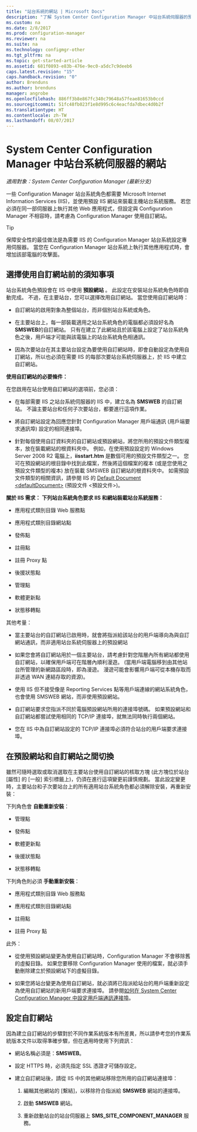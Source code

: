 ```yaml
---
title: "站台系統的網站 | Microsoft Docs"
description: "了解 System Center Configuration Manager 中站台系統伺服器的預設和自訂網站。"
ms.custom: na
ms.date: 2/8/2017
ms.prod: configuration-manager
ms.reviewer: na
ms.suite: na
ms.technology: configmgr-other
ms.tgt_pltfrm: na
ms.topic: get-started-article
ms.assetid: 681f0893-e83b-476e-9ec0-a5dc7c9deeb6
caps.latest.revision: "15"
caps.handback.revision: "0"
author: Brenduns
ms.author: brenduns
manager: angrobe
ms.openlocfilehash: 886ff3b8e867fc340c79648a57feae81653b0ccd
ms.sourcegitcommit: 51fc48fb023f1e8d995c6c4eacfda7dbec4d0b2f
ms.translationtype: HT
ms.contentlocale: zh-TW
ms.lasthandoff: 08/07/2017
---
```

# <a name="websites-for-site-system-servers-in-system-center-configuration-manager"></a>System Center Configuration Manager 中站台系統伺服器的網站

*適用對象：System Center Configuration Manager (最新分支)*

一些 Configuration Manager 站台系統角色都需要 Microsoft Internet Information Services (IIS)，並使用預設 IIS 網站來裝載主機站台系統服務。 若您必須在同一部伺服器上執行其他 Web 應用程式，但設定與 Configuration Manager 不相容時，請考慮為 Configuration Manager 使用自訂網站。  

> [!TIP]  
>  保障安全性的最佳做法是為需要 IIS 的 Configuration Manager 站台系統設定專用伺服器。 當您在 Configuration Manager 站台系統上執行其他應用程式時，會增加該部電腦的攻擊面。  




##  <a name="BKMK_What2Know"></a> 選擇使用自訂網站前的須知事項  
 站台系統角色預設會在 IIS 中使用 **預設網站** 。 此設定在安裝站台系統角色時即自動完成。 不過，在主要站台，您可以選擇改用自訂網站。 當您使用自訂網站時：  

-   自訂網站的啟用對象為整個站台，而非個別站台系統或角色。  

-   在主要站台上，每一部裝載適用之站台系統角色的電腦都必須設好名為 **SMSWEB**的自訂網站。 只有在建立了此網站且於該電腦上設定了站台系統角色之後，用戶端才可能與該電腦上的站台系統角色相通訊。  

-   因為次要站台在其主要站台設定為要使用自訂網站時，即會自動設定為使用自訂網站，所以也必須在需要 IIS 的每部次要站台系統伺服器上，於 IIS 中建立自訂網站。  


  **使用自訂網站的必要條件：**  

 在您啟用在站台使用自訂網站的選項前，您必須：  

-   在每部需要 IIS 之站台系統伺服器的 IIS 中，建立名為 **SMSWEB** 的自訂網站。 不論主要站台和任何子次要站台，都要進行這項作業。  

-   將自訂網站設定為回應您針對 Configuration Manager 用戶端通訊 (用戶端要求通訊埠) 設定的相同連接埠。  

-   針對每個使用自訂資料夾的自訂網站或預設網站，將您所用的預設文件類型複本，放在裝載網站的根資料夾中。 例如，在使用預設設定的 Windows Server 2008 R2 電腦上，**iisstart.htm** 是數個可用的預設文件類型之一。 您可在預設網站的根目錄中找到此檔案，然後將這個檔案的複本 (或是您使用之預設文件類型的複本) 放在裝載 SMSWEB 自訂網站的根資料夾中。 如需預設文件類型的相關資訊，請參閱 IIS 的 [Default Document &lt;defaultDocument\>](http://www.iis.net/configreference/system.webserver/defaultdocument) (預設文件 <預設文件>)。  

**關於 IIS 需求：**
**下列站台系統角色要求 IIS 和網站裝載站台系統服務：**  

-   應用程式類別目錄 Web 服務點  

-   應用程式類別目錄網站點  

-   發佈點  

-   註冊點  

-   註冊 Proxy 點  

-   後援狀態點  

-   管理點  

-   軟體更新點  

-   狀態移轉點  

其他考量：  

-   當主要站台的自訂網站已啟用時，就會將指派給該站台的用戶端導向為與自訂網站通訊，而非適用站台系統伺服器上的預設網站  

-   如果您會將自訂網站用於一個主要站台，請考慮針對您階層內所有網站都使用自訂網站，以確保用戶端可在階層內順利漫遊。 (當用戶端電腦移到由其他站台所管理的新網路區段時，即為漫遊。 漫遊可能會影響用戶端可從本機存取而非透過 WAN 連結存取的資源)。  

-   使用 IIS 但不接受像是 Reporting Services 點等用戶端連線的網站系統角色，也會使用 SMSWEB 網站，而非使用預設網站。  

-   自訂網站要求您指派不同於電腦預設網站所用的連接埠號碼。 如果預設網站和自訂網站都嘗試使用相同的 TCP/IP 連接埠，就無法同時執行兩個網站。  

-   您在 IIS 中為自訂網站設定的 TCP/IP 連接埠必須符合站台的用戶端要求連接埠。  

## <a name="switch-between-default-and-custom-websites"></a>在預設網站和自訂網站之間切換  
雖然可隨時選取或取消選取在主要站台使用自訂網站的核取方塊 (此方塊位於站台 [屬性] 的 [一般] 索引標籤上)，仍須在進行這項變更前謹慎規劃。 當此設定變更時，主要站台和子次要站台上的所有適用站台系統角色都必須解除安裝，再重新安裝：  

下列角色會 **自動重新安裝**：  

-   管理點  

-   發佈點  

-   軟體更新點  

-   後援狀態點  

-   狀態移轉點  

下列角色則必須 **手動重新安裝**：  

-   應用程式類別目錄 Web 服務點  

-   應用程式類別目錄網站點  

-   註冊點  

-   註冊 Proxy 點  

此外：  

-   從使用預設網站變更為使用自訂網站時，Configuration Manager 不會移除舊的虛擬目錄。 如果您要移除 Configuration Manager 使用的檔案，就必須手動刪除建立於預設網站下的虛擬目錄。  

-   如果您將站台變更為使用自訂網站，就必須將已指派給站台的用戶端重新設定為使用自訂網站的新用戶端要求連接埠。 請參閱[如何在 System Center Configuration Manager 中設定用戶端通訊連接埠](../../../core/clients/deploy/configure-client-communication-ports.md)。  

## <a name="set-up-custom-websites"></a>設定自訂網站  
因為建立自訂網站的步驟對於不同作業系統版本有所差異，所以請參考您的作業系統版本文件以取得準確步驟，但在適用時使用下列資訊：  

-   網站名稱必須是：**SMSWEB**。  

-   設定 HTTPS 時，必須先指定 SSL 憑證才可儲存設定。  

-   建立自訂網站後，請從 IIS 中的其他網站移除您所用的自訂網站連接埠：  

    1.  編輯其他網站的 [繫結]，以移除符合指派給 **SMSWEB** 網站的連接埠。  

    2.  啟動 **SMSWEB** 網站。  

    3.  重新啟動站台的站台伺服器上 **SMS_SITE_COMPONENT_MANAGER** 服務。  
